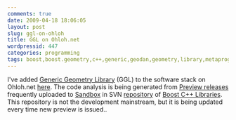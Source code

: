 ```yaml
---
comments: true
date: 2009-04-18 18:06:05
layout: post
slug: ggl-on-ohloh
title: GGL on Ohloh.net
wordpressid: 447
categories: programming
tags: boost,boost.geometry,c++,generic,geodan,geometry,library,metaprogramming,ohloh,preview,project,sandbox,template
---
```


I've added [Generic Geometry Library](http://geometrylibrary.geodan.nl/) (GGL) to the software stack on Ohloh.net [here](https://www.ohloh.net/p/generic-geometry-library). The code analysis is being generated from [Preview releases](http://lists.boost.org/Archives/boost/2009/02/148450.php) frequently uploaded to [Sandbox](https://svn.boost.org/svn/boost/sandbox/ggl) in SVN [repository](https://svn.boost.org/trac/boost) of [Boost C++ Libraries](http://boost.org/). This repository is not the development mainstream, but it is being updated every time new preview is issued..
